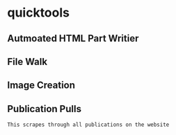 # quicktools

## Autmoated HTML Part Writier




## File  Walk



## Image Creation


## Publication Pulls
    This scrapes through all publications on the website
